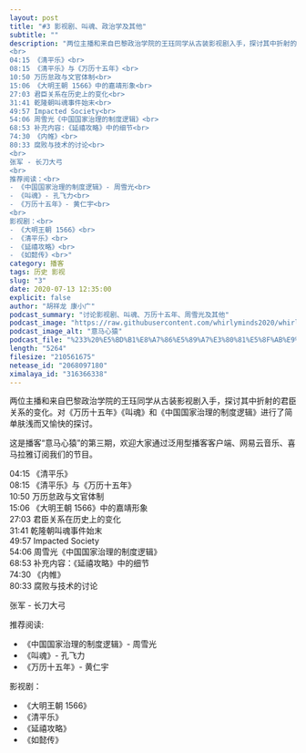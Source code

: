 ```yaml
---
layout: post
title: "#3 影视剧、叫魂、政治学及其他"
subtitle: ""
description: "两位主播和来自巴黎政治学院的王珏同学从古装影视剧入手，探讨其中折射的君臣关系的变化。对《万历十五年》《叫魂》和《中国国家治理的制度逻辑》进行了简单肤浅而又愉快的探讨。<br>
<br>
04:15 《清平乐》<br>
08:15 《清平乐》与《万历十五年》<br>
10:50 万历怠政与文官体制<br>
15:06 《大明王朝 1566》中的嘉靖形象<br>
27:03 君臣关系在历史上的变化<br>
31:41 乾隆朝叫魂事件始末<br>
49:57 Impacted Society<br>
54:06 周雪光《中国国家治理的制度逻辑》<br>
68:53 补充内容:《延禧攻略》中的细节<br>
74:30 《内帷》<br>
80:33 腐败与技术的讨论<br>
<br>
张军 - 长刀大弓
<br>
推荐阅读：<br>
- 《中国国家治理的制度逻辑》- 周雪光<br>
- 《叫魂》- 孔飞力<br>
- 《万历十五年》- 黄仁宇<br>
<br>
影视剧：<br>
- 《大明王朝 1566》<br>
- 《清平乐》<br>
- 《延禧攻略》<br>
- 《如懿传》<br>"
category: 播客
tags: 历史 影视
slug: "3"
date: 2020-07-13 12:35:00 
explicit: false
author: "胡祥龙 康小广"
podcast_summary: "讨论影视剧、叫魂、万历十五年、周雪光及其他"
podcast_image: "https://raw.githubusercontent.com/whirlyminds2020/whirlyminds2020.github.io/master/assets/images/logo.png"
podcast_image_alt: "意马心猿"
podcast_file: "%233%20%E5%BD%B1%E8%A7%86%E5%89%A7%E3%80%81%E5%8F%AB%E9%AD%82%E3%80%81%E6%94%BF%E6%B2%BB%E5%AD%A6%E5%8F%8A%E5%85%B6%E4%BB%96.mp3"
length: "5264"
filesize: "210561675"
netease_id: "2068097180"
ximalaya_id: "316366338"
---
```


两位主播和来自巴黎政治学院的王珏同学从古装影视剧入手，探讨其中折射的君臣关系的变化。对《万历十五年》《叫魂》和《中国国家治理的制度逻辑》进行了简单肤浅而又愉快的探讨。

这是播客“意马心猿”的第三期，欢迎大家通过泛用型播客客户端、网易云音乐、喜马拉雅订阅我们的节目。

04:15 《清平乐》  
08:15 《清平乐》与《万历十五年》  
10:50 万历怠政与文官体制  
15:06 《大明王朝 1566》中的嘉靖形象  
27:03 君臣关系在历史上的变化  
31:41 乾隆朝叫魂事件始末  
49:57 Impacted Society  
54:06 周雪光《中国国家治理的制度逻辑》  
68:53 补充内容：《延禧攻略》中的细节  
74:30 《内帷》  
80:33 腐败与技术的讨论  

张军 - 长刀大弓

推荐阅读:
- 《中国国家治理的制度逻辑》- 周雪光
- 《叫魂》- 孔飞力
- 《万历十五年》- 黄仁宇

影视剧：
- 《大明王朝 1566》
- 《清平乐》
- 《延禧攻略》
- 《如懿传》
